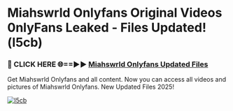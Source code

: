 # Miahswrld Onlyfans Original Videos 0nlyFans Leaked - Files Updated! (l5cb)

<h3>🔴 CLICK HERE 🌐==►► <a href="https://tinyurl.com/2m67pmp6" rel="nofollow">Miahswrld Onlyfans Updated Files</a></h3>

Get Miahswrld Onlyfans and all content. Now you can access all videos and pictures of Miahswrld Onlyfans. New Updated Files 2025!

[![l5cb](https://i.imgur.com/H4QAA4z.gif)](https://tinyurl.com/2m67pmp6)